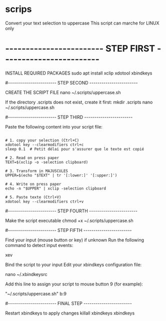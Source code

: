 # scrips
Convert your text selection to uppercase
This script can marche for LINUX only


# ------------------------          STEP FIRST          ------------------------

INSTALL REQUIRED PACKAGES
sudo apt install xclip xdotool xbindkeys

#------------------------          STEP SECOND          ------------------------

CREATE THE SCRIPT FILE
nano ~/.scripts/uppercase.sh

If the directory .scripts does not exist, create it first:
mkdir .scripts
nano ~/.scripts/uppercase.sh

#------------------------          STEP THIRD          ------------------------

Paste the following content into your script file:

```#!/bin/bash

# 1. copy your selection (Ctrl+C)
xdotool key --clearmodifiers ctrl+c
sleep 0.1  # Petit délai pour s'assurer que le texte est copié

# 2. Read on press paper
TEXT=$(xclip -o -selection clipboard)

# 3. Transform in MAJUSCULES
UPPER=$(echo "$TEXT" | tr '[:lower:]' '[:upper:]')

# 4. Write on press paper
echo -n "$UPPER" | xclip -selection clipboard

# 5. Paste texte (Ctrl+V)
xdotool key --clearmodifiers ctrl+v
```

#------------------------          STEP FOURTH          ------------------------

Make the script executable
chmod +x ~/.scripts/uppercase.sh

#------------------------          STEP FIFTH          ------------------------

Find your input (mouse button or key) if unknown
Run the following command to detect input events:

xev

Bind the script to your input
Edit your xbindkeys configuration file:

nano ~/.xbindkeysrc

Add this line to assign your script to mouse button 9 (for example):

"~/.scripts/uppercase.sh"
  b:9

#------------------------          FINAL STEP          ------------------------

Restart xbindkeys to apply changes
killall xbindkeys
xbindkeys


